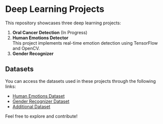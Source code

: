 # Deep Learning Projects

This repository showcases three deep learning projects:

1. **Oral Cancer Detection** (In Progress)
2. **Human Emotions Detector**  
   This project implements real-time emotion detection using TensorFlow and OpenCV.
3. **Gender Recognizer**  

## Datasets

You can access the datasets used in these projects through the following links:

- [Human Emotions Dataset](https://www.kaggle.com/datasets/sanidhyak/human-face-emotions)
- [Gender Recognizer Dataset](https://www.kaggle.com/datasets/humairmunir/gender-recognizer)
- [Additional Dataset](https://www.kaggle.com/datasets/ashenafifasilkebede/dataset)

Feel free to explore and contribute!
